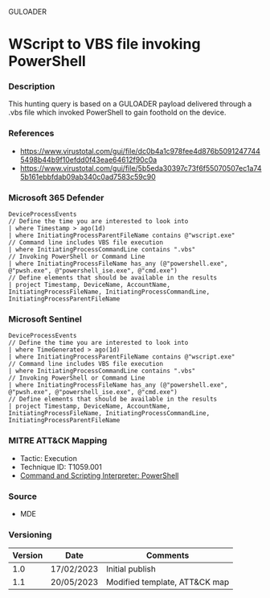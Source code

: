  GULOADER
# WScript to VBS file invoking PowerShell

### Description

This hunting query is based on a GULOADER payload delivered through a .vbs file which invoked PowerShell to gain foothold on the device.

### References
- https://www.virustotal.com/gui/file/dc0b4a1c978fee4d876b50912477445498b44b9f10efdd0f43eae64612f90c0a
- https://www.virustotal.com/gui/file/5b5eda30397c73f6f55070507ec1a745b161ebbfdab09ab340c0ad7583c59c90

### Microsoft 365 Defender
```
DeviceProcessEvents
// Define the time you are interested to look into
| where Timestamp > ago(1d)
| where InitiatingProcessParentFileName contains @"wscript.exe"
// Command line includes VBS file execution
| where InitiatingProcessCommandLine contains ".vbs"
// Invoking PowerShell or Command Line
| where InitiatingProcessFileName has_any (@"powershell.exe", @"pwsh.exe", @"powershell_ise.exe", @"cmd.exe")
// Define elements that should be available in the results
| project Timestamp, DeviceName, AccountName, InitiatingProcessFileName, InitiatingProcessCommandLine, InitiatingProcessParentFileName 
```

### Microsoft Sentinel
```
DeviceProcessEvents
// Define the time you are interested to look into
| where TimeGenerated > ago(1d)
| where InitiatingProcessParentFileName contains @"wscript.exe"
// Command line includes VBS file execution
| where InitiatingProcessCommandLine contains ".vbs"
// Invoking PowerShell or Command Line
| where InitiatingProcessFileName has_any (@"powershell.exe", @"pwsh.exe", @"powershell_ise.exe", @"cmd.exe")
// Define elements that should be available in the results
| project Timestamp, DeviceName, AccountName, InitiatingProcessFileName, InitiatingProcessCommandLine, InitiatingProcessParentFileName 
```

### MITRE ATT&CK Mapping
- Tactic: Execution
- Technique ID: T1059.001
- [Command and Scripting Interpreter: PowerShell](https://attack.mitre.org/techniques/T1059/001/)

### Source
- MDE

### Versioning
| Version       | Date          | Comments                      |
| ------------- |---------------| ------------------------------|
| 1.0           | 17/02/2023    | Initial publish               |
| 1.1           | 20/05/2023    | Modified template, ATT&CK map |

